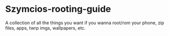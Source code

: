 # Szymcios-rooting-guide
A collection of all the things you want if you wanna root/rom your phone, zip files, apps, twrp imgs, wallpapers, etc.

